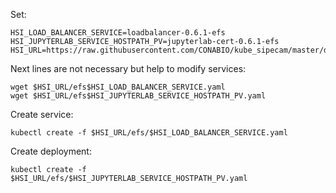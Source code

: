 
Set:

```
HSI_LOAD_BALANCER_SERVICE=loadbalancer-0.6.1-efs
HSI_JUPYTERLAB_SERVICE_HOSTPATH_PV=jupyterlab-cert-0.6.1-efs
HSI_URL=https://raw.githubusercontent.com/CONABIO/kube_sipecam/master/deployments/jupyterlab_cert/
```

Next lines are not necessary but help to modify services:

```
wget $HSI_URL/efs$HSI_LOAD_BALANCER_SERVICE.yaml
wget $HSI_URL/efs$HSI_JUPYTERLAB_SERVICE_HOSTPATH_PV.yaml
```

Create service:

```
kubectl create -f $HSI_URL/efs/$HSI_LOAD_BALANCER_SERVICE.yaml
```

Create deployment:

```
kubectl create -f $HSI_URL/efs/$HSI_JUPYTERLAB_SERVICE_HOSTPATH_PV.yaml
```
